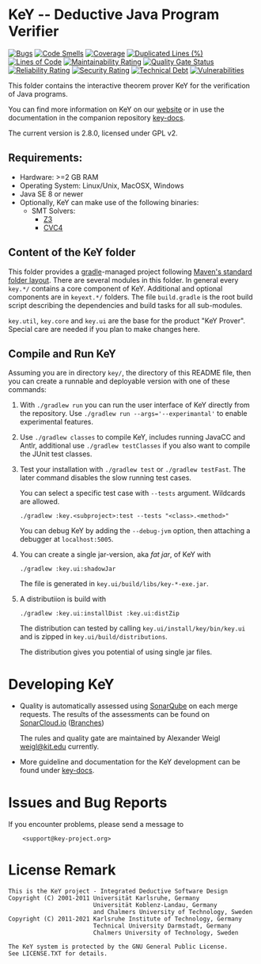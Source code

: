 # KeY -- Deductive Java Program Verifier

[![Bugs](https://sonarcloud.io/api/project_badges/measure?project=key-main&metric=bugs)](https://sonarcloud.io/dashboard?id=key-main) [![Code Smells](https://sonarcloud.io/api/project_badges/measure?project=key-main&metric=code_smells)](https://sonarcloud.io/dashboard?id=key-main) [![Coverage](https://sonarcloud.io/api/project_badges/measure?project=key-main&metric=coverage)](https://sonarcloud.io/dashboard?id=key-main) [![Duplicated Lines (%)](https://sonarcloud.io/api/project_badges/measure?project=key-main&metric=duplicated_lines_density)](https://sonarcloud.io/dashboard?id=key-main) [![Lines of Code](https://sonarcloud.io/api/project_badges/measure?project=key-main&metric=ncloc)](https://sonarcloud.io/dashboard?id=key-main) [![Maintainability Rating](https://sonarcloud.io/api/project_badges/measure?project=key-main&metric=sqale_rating)](https://sonarcloud.io/dashboard?id=key-main) [![Quality Gate Status](https://sonarcloud.io/api/project_badges/measure?project=key-main&metric=alert_status)](https://sonarcloud.io/dashboard?id=key-main) [![Reliability Rating](https://sonarcloud.io/api/project_badges/measure?project=key-main&metric=reliability_rating)](https://sonarcloud.io/dashboard?id=key-main) [![Security Rating](https://sonarcloud.io/api/project_badges/measure?project=key-main&metric=security_rating)](https://sonarcloud.io/dashboard?id=key-main) [![Technical Debt](https://sonarcloud.io/api/project_badges/measure?project=key-main&metric=sqale_index)](https://sonarcloud.io/dashboard?id=key-main) [![Vulnerabilities](https://sonarcloud.io/api/project_badges/measure?project=key-main&metric=vulnerabilities)](https://sonarcloud.io/dashboard?id=key-main)

This folder contains the interactive theorem prover KeY for the verification of Java programs.

You can find more information on KeY on our [website](https://key-project.org) or in use the
documentation in the companion repository [key-docs](https://git.key-project.org/key/key-docs).

The current version is 2.8.0, licensed under GPL v2.


## Requirements:

* Hardware: >=2 GB RAM
* Operating System: Linux/Unix, MacOSX, Windows
* Java SE 8 or newer
* Optionally, KeY can make use of the following binaries:
  * SMT Solvers:
	* [Z3](https://github.com/Z3Prover/z3)
	* [CVC4](http://cvc4.cs.stanford.edu/web/)

## Content of the KeY folder

This folder provides a [gradle](https://gradle.org)-managed project following
[Maven's standard folder layout](https://maven.apache.org/guides/introduction/introduction-to-the-standard-directory-layout.html).
There are several modules in this folder. In general every `key.*/` contains a core component of KeY. Additional
and optional components are in `keyext.*/` folders. The file `build.gradle` is the root build script describing
the dependencies and build tasks for all sub-modules.

`key.util`, `key.core` and `key.ui` are the base for the product "KeY Prover". Special care are needed
if you plan to make changes here.


## Compile and Run KeY

Assuming you are in directory `key/`, the directory of this README file,
then you can create a runnable and deployable version with one of these commands:

1. With `./gradlew run` you can run the user interface of KeY directly from the repository. Use `./gradlew run --args='--experimantal'` to enable experimental features.

2. Use `./gradlew classes` to compile KeY, includes running JavaCC and Antlr, additional use `./gradlew testClasses` if
   you also want to compile the JUnit test classes.

3. Test your installation with `./gradlew test` or `./gradlew testFast`.
   The later command disables the slow running test cases.

   You can select a specific test case with `--tests` argument. Wildcards are allowed.
   ```
   ./gradlew :key.<subproject>:test --tests "<class>.<method>"
   ```

   You can debug KeY by adding the `--debug-jvm` option, then attaching a debugger at `localhost:5005`.

4. You can create a single jar-version, aka *fat jar*, of KeY with
   ```
   ./gradlew :key.ui:shadowJar
   ```
   The file is generated in `key.ui/build/libs/key-*-exe.jar`.

5. A distributiion is build with
   ```
   ./gradlew :key.ui:installDist :key.ui:distZip
   ```
   The distribution can tested by calling `key.ui/install/key/bin/key.ui`
   and is zipped in `key.ui/build/distributions`.

   The distribution gives you potential of using single jar files.

# Developing KeY

* Quality is automatically assessed using [SonarQube](https://sonarqube.org) on each merge requests.
  The results of the assessments can be found on
  [SonarCloud.io](https://sonarcloud.io/dashboard?id=key-main)
  ([Branches](https://sonarcloud.io/project/branches?id=key-main))

  The rules and quality gate are maintained by Alexander Weigl
  <weigl@kit.edu> currently.

* More guideline and documentation for the KeY development can be found under
[key-docs](https://key-project.org/docs/).



# Issues and Bug Reports

If you encounter problems, please send a message to

		<support@key-project.org>



# License Remark

```
This is the KeY project - Integrated Deductive Software Design
Copyright (C) 2001-2011 Universität Karlsruhe, Germany
						Universität Koblenz-Landau, Germany
						and Chalmers University of Technology, Sweden
Copyright (C) 2011-2021 Karlsruhe Institute of Technology, Germany
						Technical University Darmstadt, Germany
						Chalmers University of Technology, Sweden

The KeY system is protected by the GNU General Public License.
See LICENSE.TXT for details.
```
